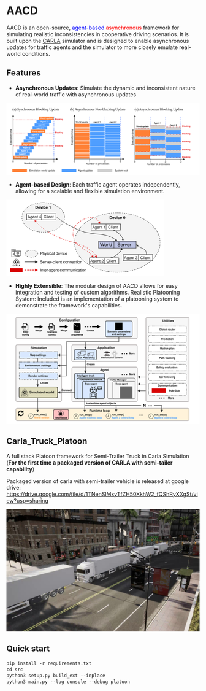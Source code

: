 # AACD

AACD is an open-source, <span style="color: blue">agent-based</span> <span style="color: red">asynchronous</span> framework for simulating realistic inconsistencies in cooperative driving scenarios. It is built upon the [CARLA](https://github.com/carla-simulator/carla/) simulator and is designed to enable asynchronous updates for traffic agents and the simulator to more closely emulate real-world conditions.
## Features
* **Asynchronous Updates**: Simulate the dynamic and inconsistent nature of real-world traffic with asynchronous updates

<img src="assets/update_mode.svg" style="zoom:50%;" />

* **Agent-based Design**: Each traffic agent operates independently, allowing for a scalable and flexible simulation environment.
  

<img src="assets/Artboard.svg" style="zoom: 40%;" />

* **Highly Extensible**: The modular design of AACD allows for easy integration and testing of custom algorithms.
Realistic Platooning System: Included is an implementation of a platooning system to demonstrate the framework's capabilities.

<img src="assets/architecture.svg" style="zoom: 50%;">

## Carla_Truck_Platoon
A full stack Platoon framework for Semi-Trailer Truck in Carla Simulation
(**For the first time a packaged version of CARLA with semi-tailer capability**)

Packaged version of carla with semi-trailer vehicle is released at google drive: 
https://drive.google.com/file/d/1TNenSlMxyTfZH50XkhW2_fQShRyXXgSt/view?usp=sharing

![](./assets/front.jpg)

## Quick start
```
pip install -r requirements.txt
cd src
python3 setup.py build_ext --inplace
python3 main.py --log console --debug platoon   
```
